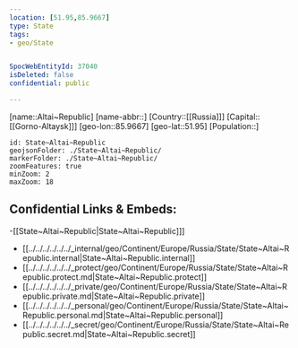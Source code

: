 ```yaml
---
location: [51.95,85.9667]
type: State
tags:
- geo/State


SpocWebEntityId: 37040
isDeleted: false
confidential: public

---
```

[name::Altai~Republic]
[name-abbr::]
[Country::[[Russia]]]
[Capital::[[Gorno-Altaysk]]]
[geo-lon::85.9667]
[geo-lat::51.95]
[Population::]



```leaflet
id: State~Altai~Republic
geojsonFolder: ./State~Altai~Republic/
markerFolder: ./State~Altai~Republic/
zoomFeatures: true 
minZoom: 2 
maxZoom: 18
```


## Confidential Links & Embeds: 
-[[State~Altai~Republic|State~Altai~Republic]]] 
- [[../../../../../../_internal/geo/Continent/Europe/Russia/State/State~Altai~Republic.internal|State~Altai~Republic.internal]] 
- [[../../../../../../_protect/geo/Continent/Europe/Russia/State/State~Altai~Republic.protect.md|State~Altai~Republic.protect]] 
- [[../../../../../../_private/geo/Continent/Europe/Russia/State/State~Altai~Republic.private.md|State~Altai~Republic.private]] 
- [[../../../../../../_personal/geo/Continent/Europe/Russia/State/State~Altai~Republic.personal.md|State~Altai~Republic.personal]] 
- [[../../../../../../_secret/geo/Continent/Europe/Russia/State/State~Altai~Republic.secret.md|State~Altai~Republic.secret]] 
